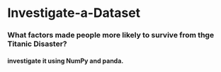 # Investigate-a-Dataset

### What factors made people more likely to survive from thge Titanic Disaster?

#### investigate it using NumPy and panda.

